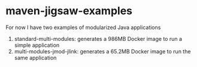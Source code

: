 # maven-jigsaw-examples

For now I have two examples of modularized Java applications

1. standard-multi-modules: generates a 986MB Docker image to run a simple application
2. multi-modules-jmod-jlink: generates a 65.2MB Docker image to run the same application